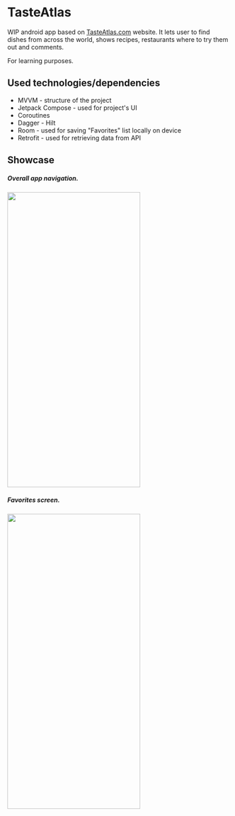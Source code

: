 # TasteAtlas

WIP android app based on [TasteAtlas.com](https://www.tasteatlas.com/) website. It lets user to find dishes from across the world, shows recipes, restaurants where to try them out and comments.

For learning purposes.

## Used technologies/dependencies

* MVVM - structure of the project
* Jetpack Compose - used for project's UI
* Coroutines
* Dagger - Hilt
* Room - used for saving "Favorites" list locally on device
* Retrofit - used for retrieving data from API

## Showcase

##### Overall app navigation.
<img src="https://github.com/Satsugua/TasteAtlas/blob/main/showcaseGifs/app-showcase.gif" width="300" height="666" />

##### Favorites screen.
<img src="https://github.com/Satsugua/TasteAtlas/blob/main/showcaseGifs/favorites-showcase.gif" width="300" height="666" />
